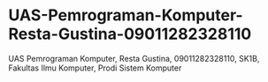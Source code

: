 # UAS-Pemrograman-Komputer-Resta-Gustina-09011282328110
UAS Pemrograman Komputer, Resta Gustina, 09011282328110, SK1B, Fakultas Ilmu Komputer, Prodi Sistem Komputer
